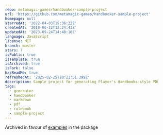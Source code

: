 ```yaml
---
repo: metamagic-games/handbooker-sample-project
url: 'https://github.com/metamagic-games/handbooker-sample-project'
homepage: null
starredAt: '2022-04-03T19:36:22Z'
createdAt: '2018-06-22T12:24:43Z'
updatedAt: '2023-09-24T14:48:18Z'
language: JavaScript
license: MIT
branch: master
stars: 7
isPublic: true
isTemplate: true
isArchived: true
isFork: false
hasReadMe: true
refreshedAt: '2025-02-25T20:21:51.399Z'
description: Sample project for generating Player's Handbooks-style PDFs using Handbooker
tags:
  - generator
  - handbooker
  - markdown
  - pdf
  - rulebook
  - sample-project
---
```


Archived in favour of [examples](https://github.com/metamagic-games/handbooker/tree/master/examples) in the package
